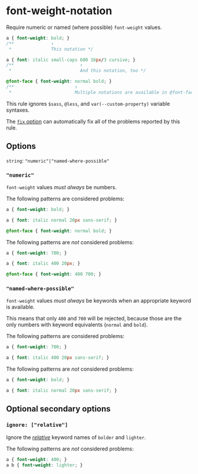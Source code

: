 # font-weight-notation

Require numeric or named (where possible) `font-weight` values.

<!-- prettier-ignore -->
```css
a { font-weight: bold; }
/**              ↑
 *               This notation */

a { font: italic small-caps 600 16px/3 cursive; }
/**                         ↑
 *                          And this notation, too */

@font-face { font-weight: normal bold; }
/**                       ↑
 *                        Multiple notations are available in @font-face */
```

This rule ignores `$sass`, `@less`, and `var(--custom-property)` variable syntaxes.

The [`fix` option](https://github.com/stylelint/stylelint/tree/15.5.0/docs/user-guide/options.md#fix) can automatically fix all of the problems reported by this rule.

## Options

`string`: `"numeric"|"named-where-possible"`

### `"numeric"`

`font-weight` values _must always_ be numbers.

The following patterns are considered problems:

<!-- prettier-ignore -->
```css
a { font-weight: bold; }
```

<!-- prettier-ignore -->
```css
a { font: italic normal 20px sans-serif; }
```

<!-- prettier-ignore -->
```css
@font-face { font-weight: normal bold; }
```

The following patterns are _not_ considered problems:

<!-- prettier-ignore -->
```css
a { font-weight: 700; }
```

<!-- prettier-ignore -->
```css
a { font: italic 400 20px; }
```

<!-- prettier-ignore -->
```css
@font-face { font-weight: 400 700; }
```

### `"named-where-possible"`

`font-weight` values _must always_ be keywords when an appropriate keyword is available.

This means that only `400` and `700` will be rejected, because those are the only numbers with keyword equivalents (`normal` and `bold`).

The following patterns are considered problems:

<!-- prettier-ignore -->
```css
a { font-weight: 700; }
```

<!-- prettier-ignore -->
```css
a { font: italic 400 20px sans-serif; }
```

The following patterns are _not_ considered problems:

<!-- prettier-ignore -->
```css
a { font-weight: bold; }
```

<!-- prettier-ignore -->
```css
a { font: italic normal 20px sans-serif; }
```

## Optional secondary options

### `ignore: ["relative"]`

Ignore the [_relative_](https://drafts.csswg.org/css-fonts/#font-weight-prop) keyword names of `bolder` and `lighter`.

The following patterns are _not_ considered problems:

<!-- prettier-ignore -->
```css
a { font-weight: 400; }
a b { font-weight: lighter; }
```
